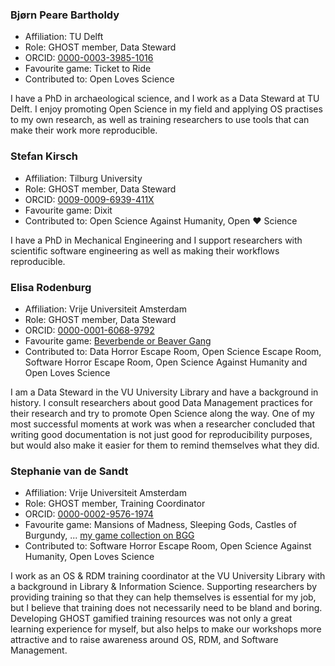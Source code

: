 <!--
Use the template below to create your profile, then add yourself
to the file alphabetically by last name.

### Examply McExampleFace  

- Affiliation: A University
- Role: Doer of things
- ORCID: [0000-0001-2345-6789](url-to-profile)
- Favourite game: Go Fish! (include boardgamegeek profile here, if applicable)
- Contributed to: [game developed by GHOST]

Something about me.
-->

### Bjørn Peare Bartholdy

- Affiliation: TU Delft
- Role: GHOST member, Data Steward
- ORCID: [0000-0003-3985-1016](https://orcid.org/0000-0003-3985-1016)
- Favourite game: Ticket to Ride
- Contributed to: Open Loves Science

I have a PhD in archaeological science, and I work as a Data Steward at TU Delft. I enjoy
promoting Open Science in my field and applying OS practises to my own research, as well as training researchers to use
tools that can make their work more reproducible.


### Stefan Kirsch

- Affiliation: Tilburg University
- Role: GHOST member, Data Steward
- ORCID: [0009-0009-6939-411X](https://orcid.org/0009-0009-6939-411X)
- Favourite game: Dixit
- Contributed to: Open Science Against Humanity, Open ♥ Science

I have a PhD in Mechanical Engineering and I support researchers with scientific software engineering as well as making their workflows reproducible.


### Elisa Rodenburg

- Affiliation: Vrije Universiteit Amsterdam
- Role: GHOST member, Data Steward
- ORCID: [0000-0001-6068-9792](https://orcid.org/0000-0001-6068-9792)
- Favourite game: [Beverbende or Beaver Gang](https://www.ai.rug.nl/mas/finishedprojects/2012/beverbende/www.anitadrenthen.nl/Studie/MAS/gamerules.html)
- Contributed to: Data Horror Escape Room, Open Science Escape Room, Software Horror Escape Room, Open Science Against Humanity and Open Loves Science

I am a Data Steward in the VU University Library and have a background in history. I consult researchers about good Data Management practices for their research and try to promote Open Science along the way. One of my most successful moments at work was when a researcher concluded that writing good documentation is not just good for reproducibility purposes, but would also make it easier for them to remind themselves what they did.


### Stephanie van de Sandt

- Affiliation: Vrije Universiteit Amsterdam
- Role: GHOST member, Training Coordinator
- ORCID: [0000-0002-9576-1974](https://orcid.org/0000-0002-9576-1974)
- Favourite game: Mansions of Madness, Sleeping Gods, Castles of Burgundy, ... [my game collection on BGG](https://boardgamegeek.com/collection/user/vanSteph)
- Contributed to: Software Horror Escape Room, Open Science Against Humanity, Open Loves Science

I work as an OS & RDM training coordinator at the VU University Library with a background in Library & Information Science. Supporting researchers by providing training so that they can help themselves is essential for my job, but I believe that training does not necessarily need to be bland and boring. Developing GHOST gamified training resources was not only a great learning experience for myself, but also helps to make our workshops more attractive and to raise awareness around OS, RDM, and Software Management.
